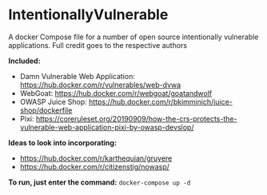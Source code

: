 # IntentionallyVulnerable
A docker Compose file for a number of open source intentionally vulnerable applications. 
Full credit goes to the respective authors

**Included:**
* Damn Vulnerable Web Application: https://hub.docker.com/r/vulnerables/web-dvwa
* WebGoat: https://hub.docker.com/r/webgoat/goatandwolf
* OWASP Juice Shop: https://hub.docker.com/r/bkimminich/juice-shop/dockerfile
* Pixi: https://coreruleset.org/20190909/how-the-crs-protects-the-vulnerable-web-application-pixi-by-owasp-devslop/

**Ideas to look into incorporating:**
* https://hub.docker.com/r/karthequian/gruyere
* https://hub.docker.com/r/citizenstig/nowasp/

**To run, just enter the command:**
 ``` docker-compose up -d   ```
